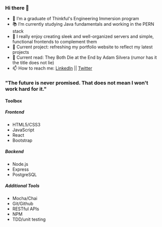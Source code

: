 ### Hi there 👋


- 🔭 I’m a graduate of Thinkful's Engineering Immersion program
- 📚 I’m currently studying Java fundamentals and working in the PERN stack
- 🤠 I really enjoy creating sleek and well-organized servers and simple, functional frontends to complement them
- 💬 Current project: refreshing my portfolio website to reflect my latest projects
- 📖 Current read: They Both Die at the End by Adam Silvera (rumor has it the title does not lie)
- 📫 How to reach me: [LinkedIn](https://www.linkedin.com/in/kyrapalmer/) || [Twitter](https://twitter.com/kyraiscoding)

### "The future is never promised. That does not mean I won't work hard for it."

#### Toolbox
##### Frontend
- HTML5/CSS3
- JavaScript
- React
- Bootstrap
##### Backend
- Node.js
- Express
- PostgreSQL
##### Additional Tools
- Mocha/Chai
- Git/Github
- RESTful APIs
- NPM
- TDD/unit testing














